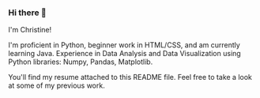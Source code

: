### Hi there 👋
I'm Christine!

I'm proficient in Python, beginner work in HTML/CSS, and am currently learning Java. 
Experience in Data Analysis and Data Visualization using Python libraries: Numpy, Pandas, Matplotlib.

You'll find my resume attached to this README file. Feel free to take a look at some of my previous work.
<!--
**christine-kapp/christine-kapp** is a ✨ _special_ ✨ repository because its `README.md` (this file) appears on your GitHub profile.

Here are some ideas to get you started:

- 🔭 I’m currently working on ...
- 🌱 I’m currently learning ...
- 👯 I’m looking to collaborate on ...
- 🤔 I’m looking for help with ...
- 💬 Ask me about ...
- 📫 How to reach me: ...
- 😄 Pronouns: ...
- ⚡ Fun fact: ...
-->
